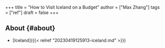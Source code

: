 +++
title = "How to Visit Iceland on a Budget"
author = ["Max Zhang"]
tags = ["ref"]
draft = false
+++

## About {#about}

-   [Iceland]({{< relref "20230419125913-iceland.md" >}})
